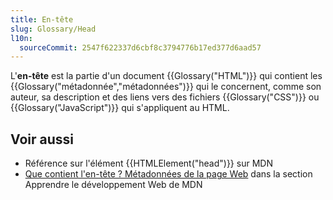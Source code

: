```yaml
---
title: En-tête
slug: Glossary/Head
l10n:
  sourceCommit: 2547f622337d6cbf8c3794776b17ed377d6aad57
---
```


L'**en-tête** est la partie d'un document {{Glossary("HTML")}} qui contient les {{Glossary("métadonnée","métadonnées")}} qui le concernent, comme son auteur, sa description et des liens vers des fichiers {{Glossary("CSS")}} ou {{Glossary("JavaScript")}} qui s'appliquent au HTML.

## Voir aussi

- Référence sur l'élément {{HTMLElement("head")}} sur MDN
- [Que contient l'en-tête&nbsp;? Métadonnées de la page Web](/fr/docs/Learn_web_development/Core/Structuring_content/Webpage_metadata) dans la section Apprendre le développement Web de MDN

